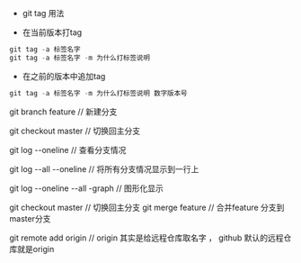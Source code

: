 
* git tag 用法

* 在当前版本打tag
```js
git tag -a 标签名字
git tag -a 标签名字 -m 为什么打标签说明
```
* 在之前的版本中追加tag
```js
git tag -a 标签名字 -m 为什么打标签说明 数字版本号
```

git branch feature // 新建分支

git checkout master // 切换回主分支

git log --oneline // 查看分支情况

git log --all --oneline // 将所有分支情况显示到一行上

git log --oneline --all -graph  // 图形化显示

git checkout master // 切换回主分支
git merge feature  // 合并feature 分支到master分支

git remote add origin  //  origin 其实是给远程仓库取名字 ， github 默认的远程仓库就是origin
